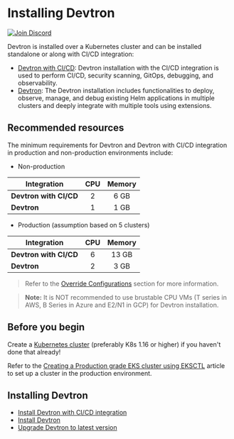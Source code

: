 # Installing Devtron
 
[![Join Discord](https://img.shields.io/badge/Join%20us%20on-Discord-e01563.svg)](https://discord.gg/jsRG5qx2gp)
 
Devtron is installed over a Kubernetes cluster and can be installed standalone or along with CI/CD integration:

* [Devtron with CI/CD](install-devtron-with-cicd.md): Devtron installation with the CI/CD integration is used to perform CI/CD, security scanning, GitOps, debugging, and observability.
* [Devtron](install-devtron.md): The Devtron installation includes functionalities to deploy, observe, manage, and debug existing Helm applications in multiple clusters and deeply integrate with multiple tools using extensions.

## Recommended resources

The minimum requirements for Devtron and Devtron with CI/CD integration in production and non-production environments include:

* Non-production

| Integration | CPU | Memory |
| --- | :---: | :---: |
| **Devtron with CI/CD** | 2 | 6 GB |
| **Devtron** | 1 | 1 GB |

* Production (assumption based on 5 clusters)

| Integration | CPU | Memory |
| --- | :---: | :---: |
| **Devtron with CI/CD** | 6 | 13 GB |
| **Devtron** | 2 | 3 GB |

> Refer to the [Override Configurations](./override-default-devtron-installation-configs.md) section for more information.

>**Note:** It is NOT recommended to use brustable CPU VMs (T series in AWS, B Series in Azure and E2/N1 in GCP) for Devtron installation.
 
## Before you begin
 
Create a [Kubernetes cluster](https://kubernetes.io/docs/tutorials/kubernetes-basics/create-cluster/) (preferably K8s 1.16 or higher) if you haven't done that already!
 
Refer to the [Creating a Production grade EKS cluster using EKSCTL](https://devtron.ai/blog/creating-production-grade-kubernetes-eks-cluster-eksctl/) article to set up a cluster in the production environment.

## Installing Devtron
 
* [Install Devtron with CI/CD integration](install-devtron-with-cicd.md)
* [Install Devtron](install-devtron.md)
* [Upgrade Devtron to latest version](../../setup/upgrade/README.md)
 

